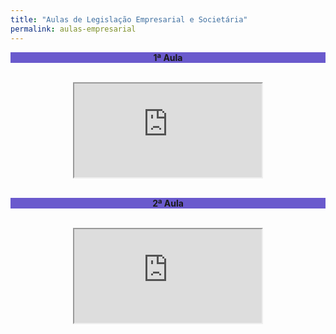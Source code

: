 ```yaml
---
title: "Aulas de Legislação Empresarial e Societária"
permalink: aulas-empresarial
---
```

<div style="text-align:center"><b><p style="background-color:SlateBlue;">1ª Aula</p></b></div>
<br>
<div class="container">
<div style="text-align:center"><iframe class="responsive-iframe" src="https://www.youtube.com/embed/rQE4Z77bvIY"></iframe></div>
<br>
<div style="text-align:center"><b><p style="background-color:SlateBlue;">2ª Aula</p></b></div>
<br>
<div class="container">
<div style="text-align:center"><iframe class="responsive-iframe" src="https://www.youtube.com/embed/30QaV94zYB0"></iframe></div>
<br>
